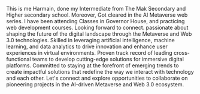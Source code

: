 This is me Harmain, done my Intermediate from The Mak Secondary and Higher secondary school. Moreover, Got cleared in the AI Metaverse web series. I have been attending Classes in Governor House, and practicing web development courses. Looking forward to connect.
passionate about shaping the future of the digital landscape through the Metaverse and Web 3.0 technologies. Skilled in leveraging artificial intelligence, machine learning, and data analytics to drive innovation and enhance user experiences in virtual environments. Proven track record of leading cross-functional teams to develop cutting-edge solutions for immersive digital platforms. Committed to staying at the forefront of emerging trends to create impactful solutions that redefine the way we interact with technology and each other. Let's connect and explore opportunities to collaborate on pioneering projects in the AI-driven Metaverse and Web 3.0 ecosystem.
